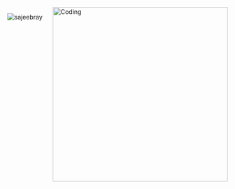 <img align="right" alt="Coding" width="400" src="https://cdn.dribbble.com/users/1162077/screenshots/3848914/programmer.gif">
<p align="left"> <img src="https://komarev.com/ghpvc/?username=sajeebray&label=Profile%20views&color=0e75b6&style=flat" alt="sajeebray" /> </p>
